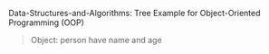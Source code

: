 Data-Structures-and-Algorithms: Tree
Example for Object-Oriented Programming (OOP)
> Object: person have name and age

